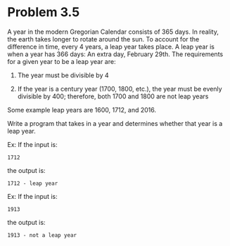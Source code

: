 # Problem 3.5
A year in the modern Gregorian Calendar consists of 365 days. In reality, the earth takes longer to rotate around the sun. To account for the difference in time, every 4 years, a leap year takes place. A leap year is when a year has 366 days: An extra day, February 29th. The requirements for a given year to be a leap year are:

1) The year must be divisible by 4

2) If the year is a century year (1700, 1800, etc.), the year must be evenly divisible by 400; therefore, both 1700 and 1800 are not leap years

Some example leap years are 1600, 1712, and 2016.

Write a program that takes in a year and determines whether that year is a leap year.

Ex: If the input is:

    1712

the output is:

    1712 - leap year

Ex: If the input is:

    1913

the output is:

    1913 - not a leap year

